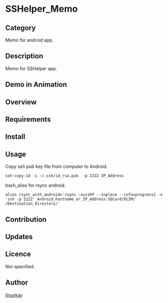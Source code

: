 # SSHelper_Memo

## Category

Memo for android app.

## Description

Memo for SSHelper app.

## Demo in Animation

## Overview

## Requirements

## Install

## Usage

Copy ssh pub key file from computer to Android.

`ssh-copy-id -i ~/.ssh/id_rsa.pub  -p 2222 IP_Address`

bash_alias for rsync android.

`alias rsync_with_android='rsync -avzzhP --inplace --info=progress2 -e 'ssh -p 2222' Android_hostname_or_IP_Address:SDCard/DCIM/ /Destination_Directory/'`

## Contribution

## Updates

## Licence
Not specified.

## Author

[linuxkay](https://github.com/linuxkay)
